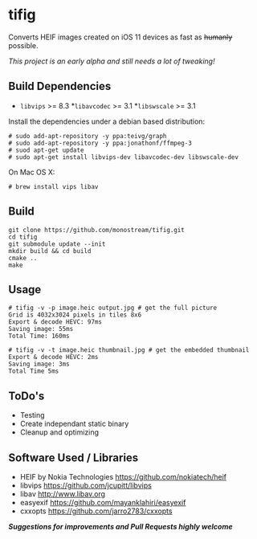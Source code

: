 # tifig

Converts HEIF images created on iOS 11 devices as fast as ~~humanly~~ possible.

*This project is an early alpha and still needs a lot of tweaking!*

## Build Dependencies

 * `libvips` >= 8.3
  *`libavcodec` >= 3.1
  *`libswscale` >= 3.1
 
Install the dependencies under a debian based distribution:

```
# sudo add-apt-repository -y ppa:teivg/graph
# sudo add-apt-repository -y ppa:jonathonf/ffmpeg-3
# suod apt-get update
# sudo apt-get install libvips-dev libavcodec-dev libswscale-dev
```

On Mac OS X:

```
# brew install vips libav
```

## Build

```
git clone https://github.com/monostream/tifig.git
cd tifig
git submodule update --init
mkdir build && cd build
cmake ..
make
```

## Usage

```
# tifig -v -p image.heic output.jpg # get the full picture
Grid is 4032x3024 pixels in tiles 8x6
Export & decode HEVC: 97ms
Saving image: 55ms
Total Time: 160ms
```

```
# tifig -v -t image.heic thumbnail.jpg # get the embedded thumbnail
Export & decode HEVC: 2ms
Saving image: 3ms
Total Time 5ms
```

## ToDo's

  * Testing 
  * Create independant static binary
  * Cleanup and optimizing 
  
## Software Used / Libraries

  * HEIF by Nokia Technologies https://github.com/nokiatech/heif
  * libvips https://github.com/jcupitt/libvips
  * libav http://www.libav.org
  * easyexif https://github.com/mayanklahiri/easyexif
  * cxxopts https://github.com/jarro2783/cxxopts
  
***Suggestions for improvements and Pull Requests highly welcome***
 



  
